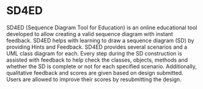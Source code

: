 # SD4ED

SD4ED (Sequence Diagram Tool for Education) is an online educational tool developed to allow creating a valid sequence diagram with instant feedback. SD4ED helps with learning to draw a sequence diagram (SD) by providing Hints and Feedback. SD4ED provides several scenarios and a UML class diagram for each. Every step during the SD construction is assisted with feedback to help check the classes, objects, methods and whether the SD is complete or not for each specified scenario. Additionally, qualitative feedback and scores are given based on design submitted. Users are allowed to improve their scores by resubmitting the design.










